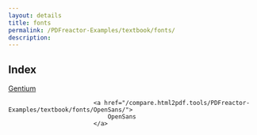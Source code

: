 ```yaml
---
layout: details
title: fonts
permalink: /PDFreactor-Examples/textbook/fonts/
description: 
---
```


## Index
<div class="boxes">
                            <a href="/compare.html2pdf.tools/PDFreactor-Examples/textbook/fonts/Gentium/">
                                Gentium
                            </a>

                            <a href="/compare.html2pdf.tools/PDFreactor-Examples/textbook/fonts/OpenSans/">
                                OpenSans
                            </a>
</div>


